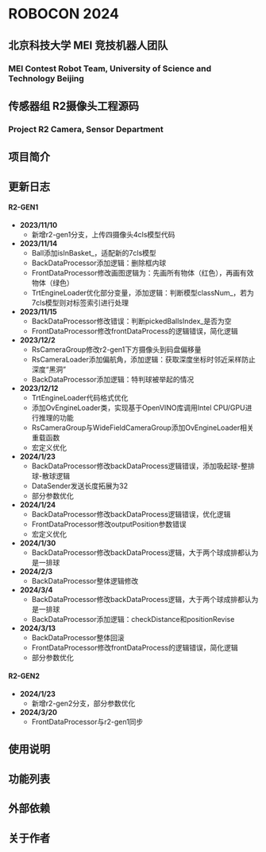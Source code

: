 # ROBOCON 2024

## 北京科技大学 MEI 竞技机器人团队

### MEI Contest Robot Team, University of Science and Technology Beijing

## 传感器组 R2摄像头工程源码

### Project R2 Camera, Sensor Department

## 项目简介

## 更新日志

#### R2-GEN1

* **2023/11/10**
  * 新增r2-gen1分支，上传四摄像头4cls模型代码
* **2023/11/14**
  * Ball添加isInBasket_，适配新的7cls模型
  * BackDataProcessor添加逻辑：删除框内球
  * FrontDataProcessor修改画图逻辑为：先画所有物体（红色），再画有效物体（绿色）
  * TrtEngineLoader优化部分变量，添加逻辑：判断模型classNum_，若为7cls模型则对标签索引进行处理
* **2023/11/15**
  * BackDataProcessor修改错误：判断pickedBallsIndex_是否为空
  * FrontDataProcessor修改frontDataProcess的逻辑错误，简化逻辑
* **2023/12/2**
  * RsCameraGroup修改r2-gen1下方摄像头到码盘偏移量
  * RsCameraLoader添加偏航角，添加逻辑：获取深度坐标时邻近采样防止深度“黑洞”
  * BackDataProcessor添加逻辑：特判球被举起的情况
* **2023/12/12**
  * TrtEngineLoader代码格式优化
  * 添加OvEngineLoader类，实现基于OpenVINO库调用Intel CPU/GPU进行推理的功能
  * RsCameraGroup与WideFieldCameraGroup添加OvEngineLoader相关重载函数
  * 宏定义优化
* **2024/1/23**
  * BackDataProcessor修改backDataProcess逻辑错误，添加吸起球-整排球-散球逻辑
  * DataSender发送长度拓展为32
  * 部分参数优化
* **2024/1/24**
  * BackDataProcessor修改backDataProcess逻辑错误，优化逻辑
  * FrontDataProcessor修改outputPosition参数错误
  * 宏定义优化
* **2024/1/30**
  * BackDataProcessor修改backDataProcess逻辑，大于两个球成排都认为是一排球
* **2024/2/3**
  * BackDataProcessor整体逻辑修改
* **2024/3/4**
  * BackDataProcessor修改backDataProcess逻辑，大于两个球成排都认为是一排球
  * BackDataProcessor添加逻辑：checkDistance和positionRevise
* **2024/3/13**
    * BackDataProcessor整体回滚
    * FrontDataProcessor修改frontDataProcess的逻辑错误，简化逻辑
    * 部分参数优化

#### R2-GEN2

* **2024/1/23**
  * 新增r2-gen2分支，部分参数优化
* **2024/3/20**
    * FrontDataProcessor与r2-gen1同步

## 使用说明

## 功能列表

## 外部依赖

## 关于作者